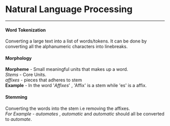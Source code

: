 # Natural Language Processing
---
#### Word Tokenization
Converting a large text into a list of words/tokens. It can be done by converting all the alphanumeric characters into linebreaks.

#### Morphology
**Morpheme** - Small meaningful units that makes up a word.  
*Stems* - Core Units.  
*affixes* - pieces that adheres to stem  
**Example** - In the word '*Affixes*' ,  'Affix' is a stem while 'es' is a affix.  
#### Stemming
Converting the words into the stem i.e removing the affixes.  
*For Example* - *automates* , *automatic* and *automatic* should all be converted to *automate*.  

